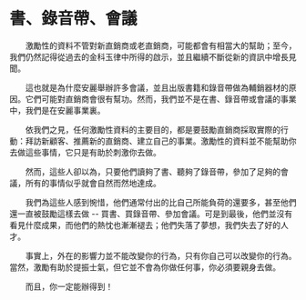 # 書、錄音帶、會議

&emsp;&emsp;激勵性的資料不管對新直銷商或老直銷商，可能都會有相當大的幫助；至今，我們仍然記得從過去的金科玉律中所得的啟示，並且繼續不斷從新的資訊中增長見聞。

&emsp;&emsp;這也就是為什麼安麗舉辦許多會議，並且出版書籍和錄音帶做為輔銷器材的原因。它們可能對直銷商會很有幫功。然而，我們並不是在書、錄音帶或會議的事業中，我們是在安麗事業裏。

&emsp;&emsp;依我們之見，任何激勵性資料的主要目的，都是要鼓勵直銷商採取實際的行動：拜訪新顧客、推薦新的直銷商、建立自己的事業。激勵性的資料並不能幫助你去做這些事情，它只是有助於刺激你去做。

&emsp;&emsp;然而，這些人卻以為，只要他們讀夠了書、聽夠了錄音帶，參加了足夠的會議，所有的事情似乎就會自然而然地達成。

&emsp;&emsp;我們為這些人感到惋惜，他們通常付出的比自己所能負荷的還要多，甚至他們還一直被鼓勵這樣去做 -- 買書、買錄音帶、參加會議。可是到最後，他們並沒有看見什麼成果，而他們的熱忱也漸漸褪去；他們失落了夢想，我們失去了好的人才。

&emsp;&emsp;事實上，外在的影響力並不能改變你的行為，只有你自己可以改變你的行為。當然，激勵有助於提振士氣，但它並不會為你做任何事，你必須要親身去做。

&emsp;&emsp;而且，你一定能辦得到！
